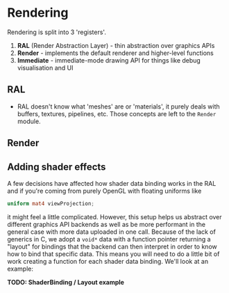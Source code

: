 # Rendering

Rendering is split into 3 'registers'.

1. **RAL** (Render Abstraction Layer) - thin abstraction over graphics APIs
2. **Render** - implements the default renderer and higher-level functions
3. **Immediate** - immediate-mode drawing API for things like debug visualisation and UI


## RAL

- RAL doesn't know what 'meshes' are or 'materials', it purely deals with buffers, textures, pipelines, etc. Those concepts
  are left to the `Render` module.

## Render

## Adding shader effects

A few decisions have affected how shader data binding works in the RAL and if you're coming from purely OpenGL with floating uniforms like

```glsl
uniform mat4 viewProjection;
```
it might feel a little complicated. However, this setup helps us abstract over different graphics API backends as well as be more performant in the general case
with more data uploaded in one call.
Because of the lack of generics in C, we adopt a `void*` data with a function pointer returning a "layout" for bindings that the backend can then interpret in order
to know how to bind that specific data. This means you will need to do a little bit of work creating a function for each shader data binding. We'll look at an example:

**TODO: ShaderBinding / Layout example**